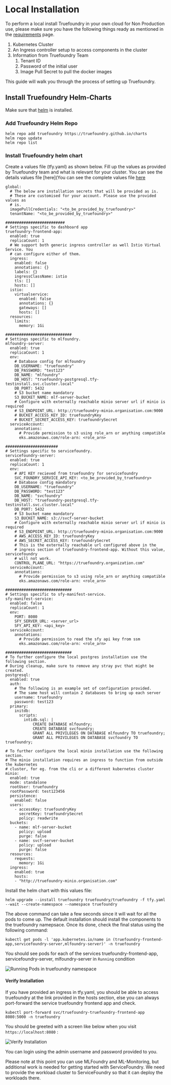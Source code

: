 # Local Installation

To perform a local install Truefoundry in your own cloud for Non Production use, please make sure you have the following things ready as 
mentioned in the [requirements](./requirements.md) page. 

1. Kubernetes Cluster
2. An Ingress controller setup to access components in the cluster
3. Information from Truefoundry Team
   1. Tenant ID
   2. Password of the initial user
   3. Image Pull Secret to pull the docker images

This guide will walk you through the process of setting up Truefoundry. 

## Install Truefoundry Helm-Charts

Make sure that [helm](https://helm.sh/docs/intro/install/) is installed.

### Add Truefoundry Helm Repo

```
helm repo add truefoundry https://truefoundry.github.io/charts
helm repo update
helm repo list
```

### Install Truefoundry helm chart

Create a values file (tfy.yaml) as shown below. Fill up the values as provided by Truefoundry team
and what is relevant for your cluster. You can see the details values file [here](You can see the complete values file [here](https://github.com/truefoundry/charts/blob/main/charts/truefoundry/values.yaml)

```
global:
  # The below are installation secrets that will be provided as is.
  # These are customised for your account. Please use the provided values as
  # is.
  imagePullCredentials: "<to_be_provided_by_truefoundry>"
  tenantName: "<to_be_provided_by_truefoundry>"

##########################
# Settings specific to dashboard app
truefoundry-frontend-app:
  enabled: true
  replicaCount: 1
  # We support both generic ingress controller as well Istio Virtual Service. You
  # can configure either of them.
  ingress:
    enabled: false
    annotations: {}
    labels: {}
    ingressClassName: istio
    tls: []
    hosts: []
  istio:
    virtualservice:
      enabled: false
      annotations: {}
      gateways: []
      hosts: []
  resources:
    limits:
      memory: 1Gi

#############################
# Settings specific to mlfoundry.
mlfoundry-server:
  enabled: true
  replicaCount: 1
  env:
    # Database config for mlfoundry
    DB_USERNAME: "truefoundry"
    DB_PASSWORD: "test123"
    DB_NAME: "mlfoundry"
    DB_HOST: "truefoundry-postgresql.tfy-testinstall.svc.cluster.local"
    DB_PORT: 5432
    # S3 bucket name mandatory
    S3_BUCKET_NAME: mlf-server-bucket
    # Configure with externally reachable minio server url if minio is required
    # S3_ENDPOINT_URL: http://truefoundry-minio.organisation.com:9000
    # BUCKET_ACCESS_KEY_ID: truefoundryKey
    # BUCKET_SECRET_ACCESS_KEY: truefoundrySecret
  serviceAccount:
    annotations:
      # Provide permission to s3 using role_arn or anything compatible
      eks.amazonaws.com/role-arn: <role_arn>

#######################
# Settings specific to servicefoundry.
servicefoundry-server:
  enabled: true
  replicaCount: 1
  env:
    # API KEY recieved from truefoundry for servicefoundry
    SVC_FOUNDRY_SERVICE_API_KEY: <to_be_provided_by_truefoundry>
    # Database config mandatory
    DB_USERNAME: "truefoundry"
    DB_PASSWORD: "test123"
    DB_NAME: "svcfoundry"
    DB_HOST: "truefoundry-postgresql.tfy-testinstall.svc.cluster.local"
    DB_PORT: 5432
    # S3 bucket name mandatory
    S3_BUCKET_NAME: s3://svcf-server-bucket
    # Configure with externally reachable minio server url if minio is required
    # S3_ENDPOINT_URL: http://truefoundry-minio.organisation.com:9000
    # AWS_ACCESS_KEY_ID: truefoundryKey
    # AWS_SECRET_ACCESS_KEY: truefoundrySecret
    # This is the externally reachable url configured above in the
    # ingress section of truefoundry-frontend-app. Without this value, servicefoundry
    # will not work.
    CONTROL_PLANE_URL: "https://truefoundry.organization.com"
  serviceAccount:
    annotations:
      # Provide permission to s3 using role_arn or anything compatible
      eks.amazonaws.com/role-arn: <role_arn>

#############################
# Settings specific to sfy-manifest-service.
sfy-manifest-service:
  enabled: false
  replicaCount: 1
  env:
    PORT: 8080
    SFY_SERVER_URL: <server_url>
    SFY_API_KEY: <api_key>
  serviceAccount:
    annotations:
      # Provide permission to read the sfy api key from ssm
      eks.amazonaws.com/role-arn: <role_arn>

#############################
# To further configure the local postgres installation use the following section.
# During cleanup, make sure to remove any stray pvc that might be created.
postgresql:
  enabled: true
  auth:
    # The following is an example set of configuration provided. 
    # The same host will contain 2 databases to bring up each server
    username: truefoundry
    password: test123
  primary:
    initdb:
      scripts:
        intidb.sql: |
            CREATE DATABASE mlfoundry;
            CREATE DATABASE svcfoundry;
            GRANT ALL PRIVILEGES ON DATABASE mlfoundry TO truefoundry;
            GRANT ALL PRIVILEGES ON DATABASE svcfoundry TO truefoundry;

# To further configure the local minio installation use the following section.
# The minio installation requires an ingress to function from outside the kubernetes
# cluster, for eg. from the cli or a different kubernetes cluster
minio:
  enabled: true
  mode: standalone
  rootUser: truefoundry
  rootPassword: test123456
  persistence:
    enabled: false 
  users:
    - accessKey: truefoundryKey
      secretKey: truefoundrySecret
      policy: readwrite
  buckets:
    - name: mlf-server-bucket
      policy: upload
      purge: false
    - name: svcf-server-bucket
      policy: upload
      purge: false
  resources:
    requests:
      memory: 1Gi
  ingress:
    enabled: true
    hosts:
    - "http://truefoundry-minio.organisation.com"
```

Install the helm chart with this values file:

```
helm upgrade --install truefoundry truefoundry/truefoundry -f tfy.yaml --wait --create-namespace --namespace truefoundry
```

The above command can take a few seconds since it will wait for all the pods to come up. The default installation should install the components to the truefoundry namepsace. Once its done, check
the final status using the following command:

```
kubectl get pods -l 'app.kubernetes.io/name in (truefoundry-frontend-app,servicefoundry-server,mlfoundry-server)' -n truefoundry
```

You should see pods for each of the services truefoundry-frontend-app, servicefoundry-server, mlfoundry-server in `Running` condition

![Running Pods in truefoundry namespace](../assets/running-pods-truefoundry.png)

#### Verify Installation

If you have provided an ingress in tfy.yaml, you should be able to access truefoundry at the link provided in the 
hosts section, else you can always port-forward the service truefoundry frontend app and check.

```
kubectl port-forward svc/truefoundry-truefoundry-frontend-app 8080:5000 -n truefoundry
```

You should be greeted with a screen like below when you visit `https://localhost:8080` :

![Verify Installation](../assets/verify-truefoundry-installation.png)

You can login using the admin username and password provided to you. 

Please note at this point you can use MLFoundry and ML-Monitoring, but additional work is needed for 
getting started with ServiceFoundry. We need to provide the workload cluster to ServiceFoundry so that it can deploy
the workloads there. 





